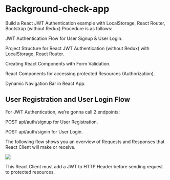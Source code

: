 # Background-check-app
 Build a React JWT Authentication example with LocalStorage, React Router,  Bootstrap (without Redux).Procedure is as follows:

JWT Authentication Flow for User Signup & User Login.

Project Structure for React JWT Authentication (without Redux) with LocalStorage, React Router.

Creating React Components with Form Validation.

React Components for accessing protected Resources (Authorization).

Dynamic Navigation Bar in React App.

## User Registration and User Login Flow
For JWT Authentication, we’re gonna call 2 endpoints:

POST api/auth/signup for User Registration.

POST api/auth/signin for User Login.

The following flow shows you an overview of Requests and Responses that React Client will make or receive.

<p><img align="center" src="https://raw.githubusercontent.com/bezkoder/react-jwt-auth/master/react-jwt-authentication-flow.png" /></p>








This React Client must add a JWT to HTTP Header before sending request to protected resources.




